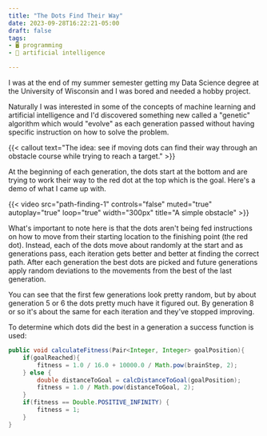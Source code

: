 ```yaml
---
title: "The Dots Find Their Way"
date: 2023-09-28T16:22:21-05:00
draft: false
tags:
- 🖥️ programming
- 🧠 artificial intelligence

---
```


I was at the end of my summer semester getting my Data Science degree at the University of Wisconsin and I was bored and needed a hobby project.

Naturally I was interested in some of the concepts of machine learning and artificial intelligence and I'd discovered something new called a "genetic" algorithm which would "evolve" as each generation passed without having specific instruction on how to solve the problem.

{{< callout text="The idea: see if moving dots can find their way through an obstacle course while trying to reach a target." >}}

 At the beginning of each generation, the dots start at the bottom and are trying to work their way to the red dot at the top which is the goal. Here's a demo of what I came up with.

{{< video src="path-finding-1" controls="false" muted="true" autoplay="true" loop="true" width="300px" title="A simple obstacle" >}}

What's important to note here is that the dots aren't being fed instructions on how to move from their starting location to the finishing point (the red dot). Instead, each of the dots move about randomly at the start and as generations pass, each iteration gets better and better at finding the correct path. After each generation the best dots are picked and future generations apply random deviations to the movements from the best of the last generation.

You can see that the first few generations look pretty random, but by about generation 5 or 6 the dots pretty much have it figured out. By generation 8 or so it's about the same for each iteration and they've stopped improving.

To determine which dots did the best in a generation a success function is used:

```java
public void calculateFitness(Pair<Integer, Integer> goalPosition){
    if(goalReached){
        fitness = 1.0 / 16.0 + 10000.0 / Math.pow(brainStep, 2);
    } else {
        double distanceToGoal = calcDistanceToGoal(goalPosition);
        fitness = 1.0 / Math.pow(distanceToGoal, 2);
    }
    if(fitness == Double.POSITIVE_INFINITY) {
        fitness = 1;
    }
}
```
